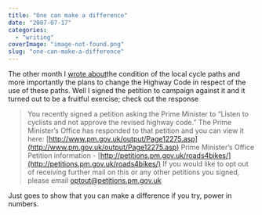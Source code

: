 ```yaml
---
title: "One can make a difference"
date: "2007-07-17"
categories: 
  - "writing"
coverImage: "image-not-found.png"
slug: "one-can-make-a-difference"
---
```


The other month I [wrote about](https://adamchamberlin.info/post/1424985813/you-improve-them-and-ill-use-them)the condition of the local cycle paths and more importantly the plans to change the Highway Code in respect of the use of these paths. Well I signed the petition to campaign against it and it turned out to be a fruitful exercise; check out the response

> You recently signed a petition asking the Prime Minister to “Listen to cyclists and not approve the revised highway code.” The Prime Minister’s Office has responded to that petition and you can view it here: [http://www.pm.gov.uk/output/Page12275.asp](http://www.pm.gov.uk/output/Page12275.asp) Prime Minister’s Office Petition information - [http://petitions.pm.gov.uk/roads4bikes/](http://petitions.pm.gov.uk/roads4bikes/) If you would like to opt out of receiving further mail on this or any other petitions you signed, please email optout@petitions.pm.gov.uk

Just goes to show that you can make a difference if you try, power in numbers.
